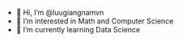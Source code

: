 - 👋 Hi, I’m @luugiangnamvn
- 👀 I’m interested in Math and Computer Science
- 🌱 I’m currently learning Data Science
